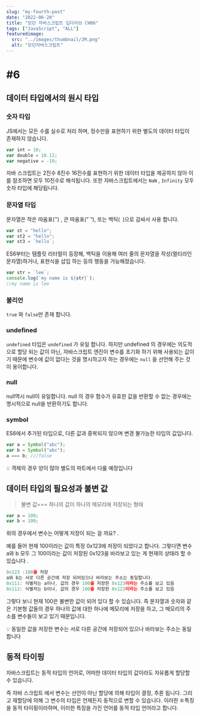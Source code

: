 ```yaml
---
slug: "my-fourth-post"
date: "2022-06-20"
title: "모던 자바스크립트 딥다이브 CH06"
tags: ["JavaScript", "ALL"]
featuredimage:
  src: "../images/thumbnail/JM.png"
  alt: "모던자바스크립트"
---
```


# #6

## 데이터 타입에서의 원시 타입

### 숫자 타입

JS에서는 모든 수를 실수로 처리 하며, 정수만을 표현하기 위한 별도의 데이터 타입이 존재하지 않습니다.

```jsx
var int = 10;
var double = 10.12;
var negative = -10;
```

자바 스크립트는 2진수 8진수 16진수를 표현하기 위한 데이터 타입을 제공하지 않아 이를 참조하면 모두 10진수로 해석됩니다. 또한 자바스크립트에서는 `NaN` , `Infinity` 모두 숫자 타입에 해당됩니다.

### 문자열 타입

문자열은 작은 따옴표(’’) , 큰 따옴표(” “), 또는 백틱(` `)으로 감싸서 사용 합니다.

```jsx
var st = "hello";
var st2 = "hello";
var st3 = `hello`;
```

ES6부터는 템플릿 리터럴이 등장해, 백틱을 이용해 여러 줄의 문자열을 작성(멀티라인 문자열)하거나, 표현식을 삽입 하는 등의 행동을 가능해졌습니다.

```jsx
var str = `lee`;
console.log(`my name is ${str}`);
//my name is lee
```

### 불리언

`true` 와 `false`만 존재 합니다.

### undefined

`undefined` 타입은 `undefined` 가 유일 합니다. 하지만 undefined 의 경우에는 의도적으로 할당 되는 값이 아닌, 자바스크립트 엔진이 변수를 초기화 하기 위해 사용되는 값이기 때문에 변수에 값이 없다는 것을 명시하고자 하는 경우에는 `null` 을 선언해 주는 것이 용이합니다.

### null

null역시 null이 유일합니다. null 의 경우 함수가 유효한 값을 반환할 수 없는 경우에는 명시적으로 null을 반환하기도 합니다.

### symbol

ES6에서 추가된 타입으로, 다른 값과 중복되지 않으며 변경 불가능한 타입의 값입니다.

```jsx
var a = Symbol("abc");
var b = Symbol("abc");
a === b; ///false
```

<aside>
💡 객체의 경우 양이 많아 별도의 파트에서 다룰 예정입니다

</aside>

## 데이터 타입의 필요성과 불변 값

> 불변 값=== 하나의 값이 하나의 메모리에 저장되는 형태

```jsx
var a = 100;
var b = 100;
```

위의 경우에서 변수는 어떻게 저장이 되는 걸 까요? .

예를 들어 현재 100이라는 값이 특정 0x123에 저장이 되었다고 합니다. 그렇다면 변수 a와 b 모두 그 100이라는 값이 저장된 0x123을 바라보고 있는 게 현재의 상태라 할 수 있습니다 .

```jsx
0x123 :100을 저장
a와 b는 서로 다른 공간에 저장 되어있으나 바라보는 주소는 동일합니다.
0x111: 식별자는 a이나, 값의 경우 100을 저장한 0x123이라는 주소를 보고 있음
0x112: 식별자는 b이나, 값의 경우 100을 저장한 0x123이라는 주소를 보고 있음
```

그렇다 보니 현재 100은 불변한 값이 되어 있다 할 수 있습니다. 즉 문자열과 숫자와 같은 기본형 값들의 경우 하나의 값에 대한 하나에 메모리에 저장을 하고, 그 메모리의 주소를 변수들이 보고 있기 때문입니다.

<aside>
💡 동일한 값을 저장한 변수는 서로 다른 공간에 저장되어 있으나 바라보는 주소는 동일합니다

</aside>

## 동적 타이핑

자바스크립트는 동적 타입의 언어로, 어떠한 데이터 타입의 값이라도 자유롭게 할당할 수 있습니다.

즉 자바 스크립트 에서 변수는 선언이 아닌 할당에 의해 타입이 결정, 추론 됩니다. 그리고 재할당에 의해 그 변수의 타입은 언제든지 동적으로 변할 수 있습니다. 이러한 ㅌ특징을 동적 타이핑이라하며, 이러한 특징을 가진 언어를 동적 타입 언어라고 합니다.
